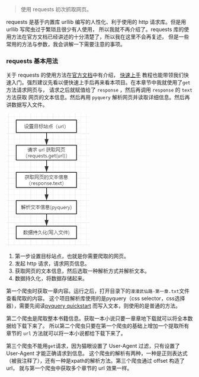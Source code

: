 > 使用 requests 初次抓取网页。

requests 是基于内置库 urllib 编写的人性化、利于使用的 http 请求库。但是用 urllib 写爬虫过于繁琐且很少有人使用，
所以我就不再介绍了。requests 库的使用方法在官方文档已经讲述的十分清楚了，所以我在这里不会再复述，
但是一些常用的方法与参数，我会讲解一下需要注意的事项。

### requests 基本用法
关于 requests 的使用方法在[官方文档](https://github.com/requests/requests)中有介绍，
[快速上手](http://docs.python-requests.org/zh_CN/latest/user/quickstart.html)
教程也能带领我们快速入门。强烈建议先看以便快速上手后再来看本项目。在本章节中我就使用了`get`方法请求网页与，
请求之后就赋值给了 `response` ，然后再调用 `response` 的 `text` 方法获取
网页的文本信息。然后再用 `pyquery` 解析网页并读取详细信息。然后再讲数据写入文件。

![avatar](../picture/1.png)

1. 第一步设置目标站点，也就是你需要爬取的网页。
2. 发起 http 请求，请求网页信息。
3. 获取网页的文本信息，然后选取一种解析方式并解析文本。
4. 数据持久化，将数据存储起来。

第一个爬虫时获取一章内容。运行之后，打开目录下的`漫漫武仙路-第一章.txt`文件查看爬取的内容。
这个项目解析库使用的是pyquery（css selector，css选择器），需要先阅读[pyquery quickstart](https://pythonhosted.org/pyquery/#quickstart)
而写入文本，则使用的是普通的方法。


第二个爬虫是爬取整本书籍信息。获取一本小说只要一章章地下载就可以将全本数据给下载下来了。
所以第二个爬虫只要在第一个爬虫的基础上增加一个提取所有章节的 `url` 方法就可以将一本小说都给下载下来了。

第三个爬虫不能用`get`请求，因为猫眼设置了 User-Agent 过滤，只有设置了  User-Agent 才能正确请求到信息。
这个爬虫的解析有两种，一种是正则表达式（被我注释了），还有一种是xpath的解析方法。第三个爬虫通过 offset 构造了 url，
就与第一个爬虫中获取多个章节的 url 效果一样。